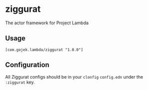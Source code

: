 # ziggurat

The actor framework for Project Lambda

## Usage
`[com.gojek.lambda/ziggurat "1.0.0"]`

## Configuration

All Ziggurat configs should be in your `clonfig` `config.edn` under the `:ziggurat` key.
